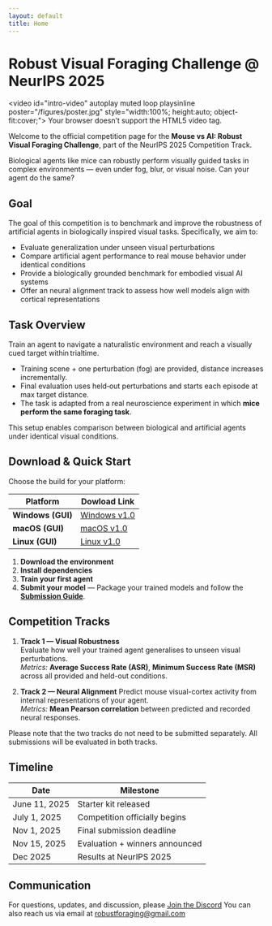 ```yaml
---
layout: default
title: Home
---
```


# Robust Visual Foraging Challenge @ NeurIPS 2025

<!-- HERO VIDEO -->
<video id="intro-video"
       autoplay
       muted
       loop
       playsinline        <!-- allows autoplay on iOS -->
       poster="/figures/poster.jpg"  <!-- fallback thumbnail -->
       style="width:100%; height:auto; object-fit:cover;">
  <source src="{{ '/figures/example_video.mp4' | relative_url }}" type="video/mp4">
  Your browser doesn’t support the HTML5 video tag.
</video>

Welcome to the official competition page for the **Mouse vs AI: Robust Visual Foraging Challenge**, part of the NeurIPS 2025 Competition Track.

Biological agents like mice can robustly perform visually guided tasks in complex environments — even under fog, blur, or visual noise. Can your agent do the same?


## Goal

The goal of this competition is to benchmark and improve the robustness of artificial agents in biologically inspired visual tasks. Specifically, we aim to:

- Evaluate generalization under unseen visual perturbations
- Compare artificial agent performance to real mouse behavior under identical conditions
- Provide a biologically grounded benchmark for embodied visual AI systems
- Offer an neural alignment track to assess how well models align with cortical representations


## Task Overview
Train an agent to navigate a naturalistic environment and reach a visually cued target within trialtime.
  - Training scene + one perturbation (fog) are provided, distance increases incrementally.
  - Final evaluation uses held‑out perturbations and starts each episode at max target distance.
  - The task is adapted from a real neuroscience experiment in which **mice perform the same foraging task**. 

This setup enables comparison between biological and artificial agents under identical visual conditions.

## Download & Quick Start
Choose the build for your platform:

| Platform                    | Dowload Link                                                              |
| --------------------------- | --------------------------------------------------------------------------|
| **Windows (GUI)**           | [Windows v1.0](https://github.com/robustforaging/mouse_vs_ai_windows)     |
| **macOS (GUI)**             | [macOS v1.0](https://github.com/robustforaging/mouse_vs_ai_macOS)         |
| **Linux (GUI)**             | [Linux v1.0](https://github.com/robustforaging/mouse_vs_ai_linux)         |



1. **Download the environment**
2. **Install dependencies**
3. **Train your first agent** 
4. **Submit your model** — Package your trained models and follow the **[Submission Guide](submission_guide)**.


## Competition Tracks

1. **Track 1 — Visual Robustness**  
   Evaluate how well your trained agent generalises to unseen visual perturbations.  
   *Metrics:* **Average Success Rate (ASR)**, **Minimum Success Rate (MSR)** across all provided and held-out conditions.

2. **Track 2 — Neural Alignment** 
   Predict mouse visual-cortex activity from internal representations of your agent.  
   *Metrics:* **Mean Pearson correlation** between predicted and recorded neural responses.

Please note that the two tracks do not need to be submitted separately. All submissions will be evaluated in both tracks.

##  Timeline

| Date             | Milestone                        |
|------------------|----------------------------------|
| June 11, 2025    | Starter kit released             |
| July 1, 2025     | Competition officially begins    |
| Nov 1, 2025      | Final submission deadline        |
| Nov 15, 2025     | Evaluation + winners announced   |
| Dec 2025         | Results at NeurIPS 2025          |


## Communication

For questions, updates, and discussion, please [Join the Discord](https://discord.gg/7mJPh5QMB7)
You can also reach us via email at [robustforaging@gmail.com](mailto:robustforaging@gmail.com)
